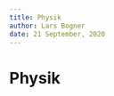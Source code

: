 ```yaml
---
title: Physik
author: Lars Bogner
date: 21 September, 2020
---
```


# Physik

 

<script type="text/x-mathjax-config">MathJax.Hub.Config({tex2jax: {inlineMath:[['$','$']]}});</script>
<script src='https://cdnjs.cloudflare.com/ajax/libs/mathjax/2.7.5/latest.js?config=default' async></script>
